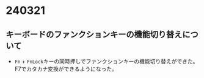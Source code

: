 # 240321
## キーボードのファンクションキーの機能切り替えについて
* `Fn` + `FnLock`キーの同時押しでファンクションキーの機能切り替えができた。F7でカタカナ変換ができるようになった。
